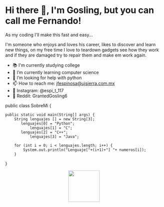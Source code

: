 # Hi there 👋, I'm Gosling, but you can call me Fernando!

As my coding I'll make this fast and easy...

I'm someone who enjoys and loves his career, likes to discover and learn new things, on my free time I love to teardown gadgets
see how they work and if they are damaged try to repair them and make em work again. 

- 📚 I'm currently studying college 
- 🌱 I’m currently learning computer science 
- 🤔 I’m looking for help with python 
- 📫 How to reach me: jfespinosa@ujsierra.com.mx
- 📸 Instagram: @espi_t_117
- 🤖 Reddit: GrantedGosling6


public class SobreMi {
    
    public static void main(String[] args) {
        String lenguajes [] = new String[3];
		   lenguajes[0] = "Python";
               lenguajes[1] = "C";
		   lenguajes[2] = "C++";
               lenguajes[3] = "Java";

        for (int i = 0; i < lenguajes.length; i++) {
            System.out.println("Lenguaje["+(i+1)+"] "+ numeros[i]);
        }

}


<div id="header" align="center">
  <img src="https://media.giphy.com/media/Uqw7f8I9UDiuE2tu1H/giphy.gif" width="100"/>
</div>


<!--
**GrantedGosling6/GrantedGosling6** is a ✨ _special_ ✨ repository because its `README.md` (this file) appears on your GitHub profile.

Here are some ideas to get you started:

- 🔭 I’m currently working on ...
- 🌱 I’m currently learning ...
- 👯 I’m looking to collaborate on ...
- 🤔 I’m looking for help with ...
- 💬 Ask me about ...
- 📫 How to reach me: ...
- 😄 Pronouns: ...
- ⚡ Fun fact: ...
-->
